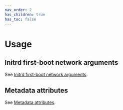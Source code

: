 ```yaml
---
nav_order: 2
has_children: true
has_toc: false
---
```


# Usage

## Initrd first-boot network arguments

See [Initrd first-boot network arguments](usage/initrd-network-cmdline.md).

## Metadata attributes

See [Metadata attributes](usage/attributes.md).
